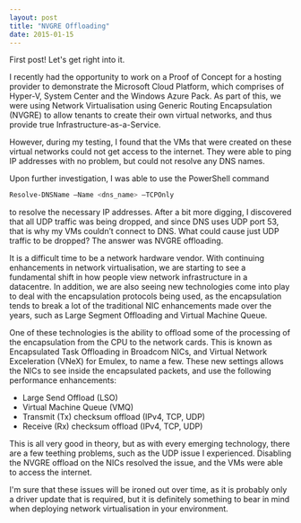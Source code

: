 ```yaml
---
layout: post
title: "NVGRE Offloading"
date: 2015-01-15
---
```


First post! Let's get right into it.

I recently had the opportunity to work on a Proof of Concept for a hosting provider to demonstrate the Microsoft Cloud Platform, which comprises of Hyper-V, System Center and the Windows Azure Pack. As part of this, we were using Network Virtualisation using Generic Routing Encapsulation (NVGRE) to allow tenants to create their own virtual networks, and thus provide true Infrastructure-as-a-Service.

However, during my testing, I found that the VMs that were created on these virtual networks could not get access to the internet. They were able to ping IP addresses with no problem, but could not resolve any DNS names.

Upon further investigation, I was able to use the PowerShell command

``` powershell
Resolve-DNSName –Name <dns_name> –TCPOnly
``` 
to resolve the necessary IP addresses. After a bit more digging, I discovered that all UDP traffic was being dropped, and since DNS uses UDP port 53, that is why my VMs couldn’t connect to DNS. What could cause just UDP traffic to be dropped? The answer was NVGRE offloading.

It is a difficult time to be a network hardware vendor. With continuing enhancements in network virtualisation, we are starting to see a fundamental shift in how people view network infrastructure in a datacentre. In addition, we are also seeing new technologies come into play to deal with the encapsulation protocols being used, as the encapsulation tends to break a lot of the traditional NIC enhancements made over the years, such as Large Segment Offloading and Virtual Machine Queue.

One of these technologies is the ability to offload some of the processing of the encapsulation from the CPU to the network cards. This is known as Encapsulated Task Offloading in Broadcom NICs, and Virtual Network Exceleration (VNeX) for Emulex, to name a few. These new settings allows the NICs to see inside the encapsulated packets, and use the following performance enhancements:
* Large Send Offload (LSO)
* Virtual Machine Queue (VMQ)
* Transmit (Tx) checksum offload (IPv4, TCP, UDP)
* Receive (Rx) checksum offload (IPv4, TCP, UDP)

This is all very good in theory, but as with every emerging technology, there are a few teething problems, such as the UDP issue I experienced. Disabling the NVGRE offload on the NICs resolved the issue, and the VMs were able to access the internet.

I'm sure that these issues will be ironed out over time, as it is probably only a driver update that is required, but it is definitely something to bear in mind when deploying network virtualisation in your environment.